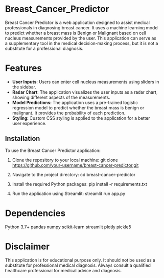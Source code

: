 # Breast_Cancer_Predictor

Breast Cancer Predictor is a web application designed to assist medical professionals in diagnosing breast cancer. It uses a machine learning model to predict whether a breast mass is Benign or Malignant based on cell nucleus measurements provided by the user. This application can serve as a supplementary tool in the medical decision-making process, but it is not a substitute for a professional diagnosis.

# Features

- **User Inputs**: Users can enter cell nucleus measurements using sliders in the sidebar.
- **Radar Chart**: The application visualizes the user inputs as a radar chart, showing different aspects of the measurements.
- **Model Predictions**: The application uses a pre-trained logistic regression model to predict whether the breast mass is benign or malignant. It provides the probability of each prediction.
- **Styling**: Custom CSS styling is applied to the application for a better user experience.

## Installation

To use the Breast Cancer Predictor application:

1. Clone the repository to your local machine:
   git clone https://github.com/your-username/breast-cancer-predictor.git

2. Navigate to the project directory:
   cd breast-cancer-predictor

3. Install the required Python packages:
   pip install -r requirements.txt

4. Run the application using Streamlit:
   streamlit run app.py

# Dependencies

Python 3.7+
pandas
numpy
scikit-learn
streamlit
plotly
pickle5

# Disclaimer
This application is for educational purpose only. It should not be used as a substitute for professional medical diagnosis. Always consult a qualified healthcare professional for medical advice and diagnosis.
